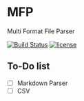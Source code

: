 # MFP
Multi Format File Parser

[![Build Status](https://travis-ci.org/gwzz/MFP.svg?branch=master)](https://travis-ci.org/gwzz/MFP)
[![license](https://img.shields.io/github/license/mashape/apistatus.svg)](https://github.com/gwzz/MFP/blob/master/LICENSE.md)
## To-Do list
- [ ] Markdown Parser
- [ ] CSV